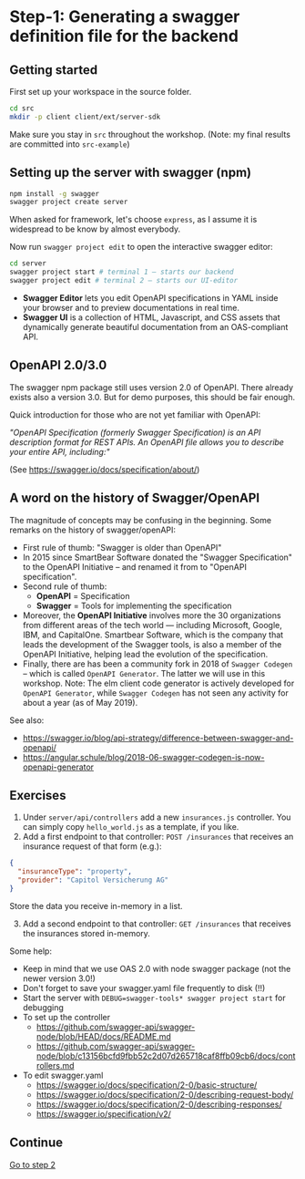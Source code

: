 # Step-1: Generating a swagger definition file for the backend

## Getting started

First set up your workspace in the source folder.

```bash
cd src
mkdir -p client client/ext/server-sdk
```

Make sure you stay in `src` throughout the workshop. (Note: my final results are committed into `src-example`)

## Setting up the server with swagger (npm)

```bash
npm install -g swagger
swagger project create server
```

When asked for framework, let's choose `express`, as I assume it is widespread to be know by almost everybody.

Now run `swagger project edit` to open the interactive swagger editor:

```bash
cd server
swagger project start # terminal 1 – starts our backend
swagger project edit # terminal 2 – starts our UI-editor
```

* **Swagger Editor** lets you edit OpenAPI specifications in YAML inside your browser and to preview documentations in real time.
* **Swagger UI** is a collection of HTML, Javascript, and CSS assets that dynamically generate beautiful documentation from an OAS-compliant API.

## OpenAPI 2.0/3.0

The swagger npm package still uses version 2.0 of OpenAPI. There already exists also a version 3.0. But for demo purposes, this should be fair enough.

Quick introduction for those who are not yet familiar with OpenAPI:

_"OpenAPI Specification (formerly Swagger Specification) is an API description format for REST APIs. An OpenAPI file allows you to describe your entire API, including:"_

(See https://swagger.io/docs/specification/about/)

## A word on the history of Swagger/OpenAPI

The magnitude of concepts may be confusing in the beginning. Some remarks on the history of swagger/openAPI:

* First rule of thumb: "Swagger is older than OpenAPI"
* In 2015 since SmartBear Software donated the "Swagger Specification" to the OpenAPI Initiative – and renamed it from to "OpenAPI specification".
* Second rule of thumb:
  * **OpenAPI** = Specification
  * **Swagger** = Tools for implementing the specification
* Moreover, the **OpenAPI Initiative** involves more the 30 organizations from different areas of the tech world — including Microsoft, Google, IBM, and CapitalOne. Smartbear Software, which is the company that leads the development of the Swagger tools, is also a member of the OpenAPI Initiative, helping lead the evolution of the specification.
* Finally, there are has been a community fork in 2018 of `Swagger Codegen` – which is called `OpenAPI Generator`. The latter we will use in this workshop. Note: The elm client code generator is actively developed for `OpenAPI Generator`, while `Swagger Codegen` has not seen any activity for about a year (as of May 2019).

See also:
* https://swagger.io/blog/api-strategy/difference-between-swagger-and-openapi/
* https://angular.schule/blog/2018-06-swagger-codegen-is-now-openapi-generator

## Exercises

1. Under `server/api/controllers` add a new `insurances.js` controller. You can simply copy  `hello_world.js` as a template, if you like.
2. Add a first endpoint to that controller: `POST /insurances` that receives an insurance request of that form (e.g.):

```json
{
  "insuranceType": "property",
  "provider": "Capitol Versicherung AG"
}
```

Store the data you receive in-memory in a list.

3. Add a second endpoint to that controller: `GET /insurances` that receives the insurances stored in-memory.

Some help:
* Keep in mind that we use OAS 2.0 with node swagger package (not the newer version 3.0!)
* Don't forget to save your swagger.yaml file frequently to disk (!!)
* Start the server with `DEBUG=swagger-tools* swagger project start` for debugging
* To set up the controller
  * https://github.com/swagger-api/swagger-node/blob/HEAD/docs/README.md
  * https://github.com/swagger-api/swagger-node/blob/c13156bcfd9fbb52c2d07d265718caf8ffb09cb6/docs/controllers.md
* To edit swagger.yaml
  * https://swagger.io/docs/specification/2-0/basic-structure/
  * https://swagger.io/docs/specification/2-0/describing-request-body/
  * https://swagger.io/docs/specification/2-0/describing-responses/
  * https://swagger.io/specification/v2/


## Continue

[Go to step 2](step-2.md)

